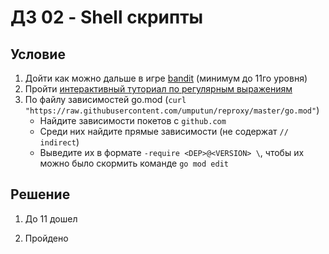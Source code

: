 # ДЗ 02 - Shell скрипты

## Условие

1. Дойти как можно дальше в игре [bandit](https://overthewire.org/wargames/bandit/) (минимум до 11го уровня)
2. Пройти [интерактивный туториал по регулярным выражениям](https://regexone.com/)
3. По файлу зависимостей go.mod (`curl "https://raw.githubusercontent.com/umputun/reproxy/master/go.mod"`)
    * Найдите зависимости покетов с `github.com`
    * Среди них найдите прямые зависимости (не содержат `// indirect`)
    * Выведите их в формате `-require <DEP>@<VERSION> \`, чтобы их можно было скормить команде `go mod edit`

## Решение

1. До 11 дошел

2. Пройдено
